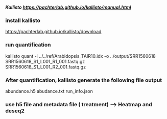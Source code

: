 ##### Kallisto  https://pachterlab.github.io/kallisto/manual.html
### install kallisto
 https://pachterlab.github.io/kallisto/download
### run quantification
kallisto quant -i ../../ref/Arabidopsis_TAIR10.idx  -o ../output/SRR1560618 SRR1560618_S1_L001_R1_001.fastq.gz  SRR1560618_S1_L001_R2_001.fastq.gz

### After quantification, kallisto generate the following file output 
abundance.h5
abudance.txt
run_info.json

### use h5 file and metadata file ( treatment) --> Heatmap and deseq2





